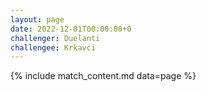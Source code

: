 ```yaml
---
layout: page
date: 2022-12-01T00:00:00+0
challenger: Duelanti
challengee: Krkavci
---
```


{% include match_content.md data=page %}
